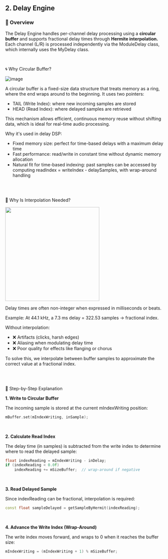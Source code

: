 ## 2. Delay Engine

### 🔷 Overview
The Delay Engine handles per-channel delay processing using a **circular buffer** and supports fractional delay times through **Hermite interpolation.** Each channel (L/R) is processed independently via the ModuleDelay class, which internally uses the MyDelay class.

<br>

🌀 Why Circular Buffer?

![image](https://github.com/user-attachments/assets/2465bb49-4543-4788-be7b-b46365a9abe1)

A circular buffer is a fixed-size data structure that treats memory as a ring, where the end wraps around to the beginning. It uses two pointers:

- TAIL (Write Index): where new incoming samples are stored
- HEAD (Read Index): where delayed samples are retrieved

This mechanism allows efficient, continuous memory reuse without shifting data, which is ideal for real-time audio processing.

Why it's used in delay DSP:

- Fixed memory size: perfect for time-based delays with a maximum delay time
- Fast performance: read/write in constant time without dynamic memory allocation
- Natural fit for time-based indexing: past samples can be accessed by computing readIndex = writeIndex - delaySamples, with wrap-around handling

<br>
<br>


🎯 Why Is Interpolation Needed?

<img src="https://github.com/user-attachments/assets/b4ac097b-cdef-4d00-9fc3-85f79cde52dc" width="300"/>

Delay times are often non-integer when expressed in milliseconds or beats.

Example:
At 44.1 kHz, a 7.3 ms delay = 322.53 samples → fractional index.

Without interpolation:

- ❌ Artifacts (clicks, harsh edges)
- ❌ Aliasing when modulating delay time
- ❌ Poor quality for effects like flanging or chorus
  
To solve this, we interpolate between buffer samples to approximate the correct value at a fractional index.

<br>
<br>

🔁 Step-by-Step Explanation

**1. Write to Circular Buffer**
   
The incoming sample is stored at the current mIndexWriting position:

~~~cpp
mBuffer.set(mIndexWriting, inSample);
~~~

<br>

**2. Calculate Read Index**

The delay time (in samples) is subtracted from the write index to determine where to read the delayed sample:
~~~cpp
float indexReading = mIndexWriting - inDelay;
if (indexReading < 0.0f)
    indexReading += mSizeBuffer;  // wrap-around if negative
~~~

<br>

**3. Read Delayed Sample**

Since indexReading can be fractional, interpolation is required:
~~~cpp
const float sampleDelayed = getSampleByHermit(indexReading);
~~~

<br>

**4. Advance the Write Index (Wrap-Around)**

The write index moves forward, and wraps to 0 when it reaches the buffer size:

~~~cpp
mIndexWriting = (mIndexWriting + 1) % mSizeBuffer;
~~~
